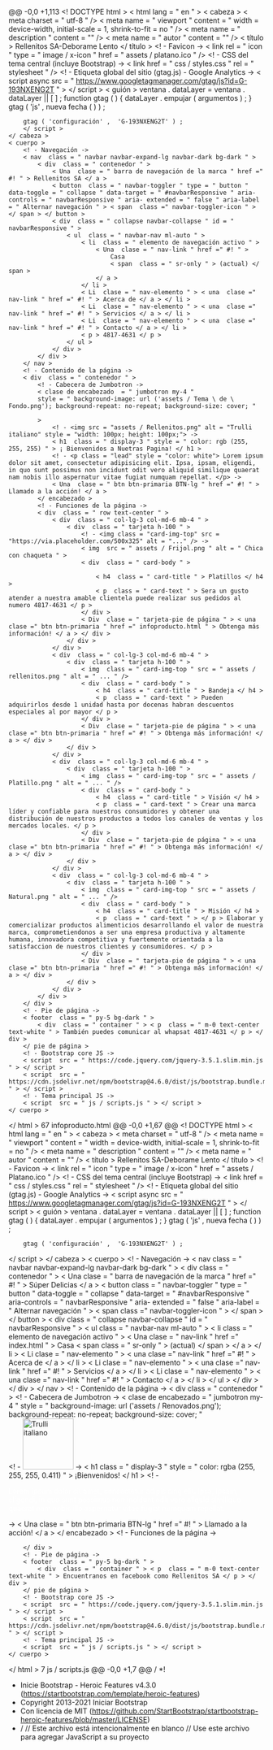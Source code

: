 
@@ -0,0 +1,113 
<! DOCTYPE html >
< html  lang = " en " >
    < cabeza >
        < meta  charset = " utf-8 " />
        < meta  name = " viewport " content = " width = device-width, initial-scale = 1, shrink-to-fit = no " />
        < meta  name = " description " content = "" />
        < meta  name = " autor " content = "" />
        < título > Rellenitos SA-Deborame Lento </ título >
        <! - Favicon ->
        < link  rel = " icon " type = " image / x-icon " href = " assets / platano.ico " />
        <! - CSS del tema central (incluye Bootstrap) ->
        < link  href = " css / styles.css " rel = " stylesheet " />
        <! - Etiqueta global del sitio (gtag.js) - Google Analytics ->
        < script  async  src = " https://www.googletagmanager.com/gtag/js?id=G-193NXENG2T " > </ script >
        < guión >
        ventana . dataLayer  =  ventana . dataLayer  ||  [ ] ;
        function  gtag ( ) { dataLayer . empujar ( argumentos ) ; }
        gtag ( 'js' ,  nueva  fecha ( ) ) ;

        gtag ( 'configuración' ,  'G-193NXENG2T' ) ;
        </ script >
    </ cabeza >
    < cuerpo >
        <! - Navegación ->
        < nav  class = " navbar navbar-expand-lg navbar-dark bg-dark " >
            < div  class = " contenedor " >
                < Una  clase = " barra de navegación de la marca " href =" #! " > Rellenitos SA </ a >
                < button  class = " navbar-toggler " type = " button " data-toggle = " collapse " data-target = " #navbarResponsive " aria-controls = " navbarResponsive " aria- extended = " false " aria-label = " Alternar navegación " > < span  class =" navbar-toggler-icon " > </ span > </ button >
                < div  class = " collapse navbar-collapse " id = " navbarResponsive " >
                    < ul  class = " navbar-nav ml-auto " >
                        < li  class = " elemento de navegación activo " >
                            < Una  clase = " nav-link " href =" #! " >
                                Casa
                                < span  class = " sr-only " > (actual) </ span >
                            </ a >
                        </ li >
                        < Li  clase = " nav-elemento " > < una  clase =" nav-link " href =" #! " > Acerca de </ a > </ li >
                        < Li  clase = " nav-elemento " > < una  clase =" nav-link " href =" #! " > Servicios </ a > </ li >
                        < Li  clase = " nav-elemento " > < una  clase =" nav-link " href =" #! " > Contacto </ a > </ li >
                        < p > 4817-4631 </ p >
                    </ ul >
                </ div >
            </ div >
        </ nav >
        <! - Contenido de la página ->
        < div  class = " contenedor " >
            <! - Cabecera de Jumbotron ->
            < clase de encabezado  = " jumbotron my-4 "
            style = " background-image: url ('assets / Tema \ de \ Fondo.png'); background-repeat: no-repeat; background-size: cover; "

            >
                <! - <img src = "assets / Rellenitos.png" alt = "Trulli italiano" style = "width: 100px; height: 100px;"> ->
                < h1  class = " display-3 " style = " color: rgb (255, 255, 255) " > ¡ Bienvenidos a Nuetras Pagina! </ h1 >
                <! - <p class = "lead" style = "color: white"> Lorem ipsum dolor sit amet, consectetur adipisicing elit. Ipsa, ipsam, eligendi, in quo sunt possimus non incidunt odit vero aliquid similique quaerat nam nobis illo aspernatur vitae fugiat numquam repellat. </p> ->
                < Una  clase = " btn btn-primaria BTN-lg " href =" #! " > Llamado a la acción! </ a >
            </ encabezado >
            <! - Funciones de la página ->
            < div  class = " row text-center " >
                < div  class = " col-lg-3 col-md-6 mb-4 " >
                    < div  class = " tarjeta h-100 " >
                        <! - <img class = "card-img-top" src = "https://via.placeholder.com/500x325" alt = "..." /> ->
                        < img  src = " assets / Frijol.png " alt = " Chica con chaqueta " >
                        < div  class = " card-body " >

                            < h4  class = " card-title " > Platillos </ h4 >
                            < p  class = " card-text " > Sera un gusto atender a nuestra amable clientela puede realizar sus pedidos al numero 4817-4631 </ p >
                        </ div >
                        < Div  clase = " tarjeta-pie de página " > < una  clase =" btn btn-primaria " href =" infoproducto.html " > Obtenga más información! </ a > </ div >
                    </ div >
                </ div >
                < div  class = " col-lg-3 col-md-6 mb-4 " >
                    < div  class = " tarjeta h-100 " >
                        < img  class = " card-img-top " src = " assets / rellenitos.png " alt = " ... " />
                        < div  class = " card-body " >
                            < h4  class = " card-title " > Bandeja </ h4 >
                            < p  class = " card-text " > Pueden adquirirlos desde 1 unidad hasta por docenas habran descuentos especiales al por mayor </ p >
                        </ div >
                        < Div  clase = " tarjeta-pie de página " > < una  clase =" btn btn-primaria " href =" #! " > Obtenga más información! </ a > </ div >
                    </ div >
                </ div >
                < div  class = " col-lg-3 col-md-6 mb-4 " >
                    < div  class = " tarjeta h-100 " >
                        < img  class = " card-img-top " src = " assets / Platillo.png " alt = " ... " />
                        < div  class = " card-body " >
                            < h4  class = " card-title " > Visión </ h4 >
                            < p  class = " card-text " > Crear una marca líder y confiable para nuestros consumidores y obtener una distribución de nuestros productos a todos los canales de ventas y los mercados locales. </ p >
                        </ div >
                        < Div  clase = " tarjeta-pie de página " > < una  clase =" btn btn-primaria " href =" #! " > Obtenga más información! </ a > </ div >
                    </ div >
                </ div >
                < div  class = " col-lg-3 col-md-6 mb-4 " >
                    < div  class = " tarjeta h-100 " >
                        < img  class = " card-img-top " src = " assets / Natural.png " alt = " ... " />
                        < div  class = " card-body " >
                            < h4  class = " card-title " > Misión </ h4 >
                            < p  class = " card-text " > </ p > Elaborar y comercializar productos alimenticios desarrollando el valor de nuestra marca, comprometiendonos a ser una empresa productiva y altamente humana, innovadora competitiva y fuertemente orientada a la satisfaccion de nuestros clientes y consumidores. </ p >
                        </ div >
                        < Div  clase = " tarjeta-pie de página " > < una  clase =" btn btn-primaria " href =" #! " > Obtenga más información! </ a > </ div >
                    </ div >
                </ div >
            </ div >
        </ div >
        <! - Pie de página ->
        < footer  class = " py-5 bg-dark " >
            < div  class = " container " > < p  class = " m-0 text-center text-white " > También puedes comunicar al whapsat 4817-4631 </ p > </ div >
        </ pie de página >
        <! - Bootstrap core JS ->
        < script  src = " https://code.jquery.com/jquery-3.5.1.slim.min.js " > </ script >
        < script  src = " https://cdn.jsdelivr.net/npm/bootstrap@4.6.0/dist/js/bootstrap.bundle.min.js " > </ script >
        <! - Tema principal JS ->
        < script  src = " js / scripts.js " > </ script >
    </ cuerpo >
</ html >
 67  infoproducto.html 
@@ -0,0 +1,67 @@
<! DOCTYPE html >
< html  lang = " en " >
    < cabeza >
        < meta  charset = " utf-8 " />
        < meta  name = " viewport " content = " width = device-width, initial-scale = 1, shrink-to-fit = no " />
        < meta  name = " description " content = "" />
        < meta  name = " autor " content = "" />
        < título > Rellenitos SA-Deborame Lento </ título >
        <! - Favicon ->
        < link  rel = " icon " type = " image / x-icon " href = " assets / Platano.ico " />
        <! - CSS del tema central (incluye Bootstrap) ->
        < link  href = " css / styles.css " rel = " stylesheet " />
        <! - Etiqueta global del sitio (gtag.js) - Google Analytics ->
        < script  async  src = " https://www.googletagmanager.com/gtag/js?id=G-193NXENG2T " > </ script >
        < guión >
        ventana . dataLayer  =  ventana . dataLayer  ||  [ ] ;
        function  gtag ( ) { dataLayer . empujar ( argumentos ) ; }
        gtag ( 'js' ,  nueva  fecha ( ) ) ;

        gtag ( 'configuración' ,  'G-193NXENG2T' ) ;
</ script >
    </ cabeza >
    < cuerpo >
        <! - Navegación ->
        < nav  class = " navbar navbar-expand-lg navbar-dark bg-dark " >
            < div  class = " contenedor " >
                < Una  clase = " barra de navegación de la marca " href =" #! " > Súper Delicias </ a >
                < button  class = " navbar-toggler " type = " button " data-toggle = " collapse " data-target = " #navbarResponsive " aria-controls = " navbarResponsive " aria- extended = " false " aria-label = " Alternar navegación " > < span  class =" navbar-toggler-icon " > </ span > </ button >
                < div  class = " collapse navbar-collapse " id = " navbarResponsive " >
                    < ul  class = " navbar-nav ml-auto " >
                        < li  class = " elemento de navegación activo " >
                            < Una  clase = " nav-link " href =" index.html " >
                                Casa
                                < span  class = " sr-only " > (actual) </ span >
                            </ a >
                        </ li >
                        < Li  clase = " nav-elemento " > < una  clase =" nav-link " href =" #! " > Acerca de </ a > </ li >
                        < Li  clase = " nav-elemento " > < una  clase =" nav-link " href =" #! " > Servicios </ a > </ li >
                        < Li  clase = " nav-elemento " > < una  clase =" nav-link " href =" #! " > Contacto </ a > </ li >
                    </ ul >
                </ div >
            </ div >
        </ nav >
        <! - Contenido de la página ->
        < div  class = " contenedor " >
            <! - Cabecera de Jumbotron ->
             < clase de encabezado  = " jumbotron my-4 "
                style = " background-image: url ('assets / Renovados.png'); background-repeat: no-repeat; background-size: cover; "   
                <! - <img src = "assets / Renovados.png" alt = "Trulli italiano" style = "width: 100px; height: 100px;"> ->
                < h1  class = " display-3 " style = " color: rgba (255, 255, 255, 0.411) " > ¡Bienvenidos! </ h1 >
                <! - <p class = "lead" style = "color: white"> Lorem ipsum dolor sit amet, consectetur adipisicing elit. Ipsa, ipsam, eligendi, in quo sunt possimus non incidunt odit vero aliquid similique quaerat nam nobis illo aspernatur vitae fugiat numquam repellat. </p> ->
                < Una  clase = " btn btn-primaria BTN-lg " href =" #! " > Llamado a la acción! </ a >
            </ encabezado >
            <! - Funciones de la página ->

        </ div >
        <! - Pie de página ->
        < footer  class = " py-5 bg-dark " >
            < div  class = " container " > < p  class = " m-0 text-center text-white " > Encuentranos en facebook como Rellenitos SA </ p > </ div >
        </ pie de página >
        <! - Bootstrap core JS ->
        < script  src = " https://code.jquery.com/jquery-3.5.1.slim.min.js " > </ script >
        < script  src = " https://cdn.jsdelivr.net/npm/bootstrap@4.6.0/dist/js/bootstrap.bundle.min.js " > </ script >
        <! - Tema principal JS ->
        < script  src = " js / scripts.js " > </ script >
    </ cuerpo >
</ html >
 7  js / scripts.js 
@@ -0,0 +1,7 @@
/ *!
* Inicie Bootstrap - Heroic Features v4.3.0 (https://startbootstrap.com/template/heroic-features)
* Copyright 2013-2021 Iniciar Bootstrap
* Con licencia de MIT (https://github.com/StartBootstrap/startbootstrap-heroic-features/blob/master/LICENSE)
* /
// Este archivo está intencionalmente en blanco
// Use este archivo para agregar JavaScript a su proyecto 
